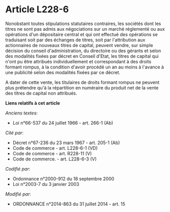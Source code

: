 # Article L228-6

Nonobstant toutes stipulations statutaires contraires, les sociétés dont les titres ne sont pas admis aux négociations sur un
marché réglementé ou aux opérations d'un dépositaire central et qui ont effectué des opérations se traduisant soit par des
échanges de titres, soit par l'attribution aux actionnaires de nouveaux titres de capital, peuvent vendre, sur simple
décision du conseil d'administration, du directoire ou des gérants et selon des modalités fixées par décret en Conseil
d'Etat, les titres de capital qui n'ont pu être attribués individuellement et correspondant à des droits formant rompus, à la
condition d'avoir procédé un an au moins à l'avance à une publicité selon des modalités fixées par ce décret. 

A dater de cette vente, les titulaires de droits formant rompus ne peuvent plus prétendre qu'à la répartition en numéraire du
produit net de la vente des titres de capital non attribués.

**Liens relatifs à cet article**

_Anciens textes_:

  - Loi n°66-537 du 24 juillet 1966 - art. 266-1 (Ab)

_Cité par_:

  - Décret n°67-236 du 23 mars 1967 - art. 205-1 (Ab)
  - Code de commerce - art. L228-6-1 (VD)
  - Code de commerce - art. R228-11 (V)
  - Code de commerce. - art. L228-6-3 (V)

_Codifié par_:

  - Ordonnance n°2000-912 du 18 septembre 2000
  - Loi n°2003-7 du 3 janvier 2003

_Modifié par_:

  - ORDONNANCE n°2014-863 du 31 juillet 2014 - art. 15
